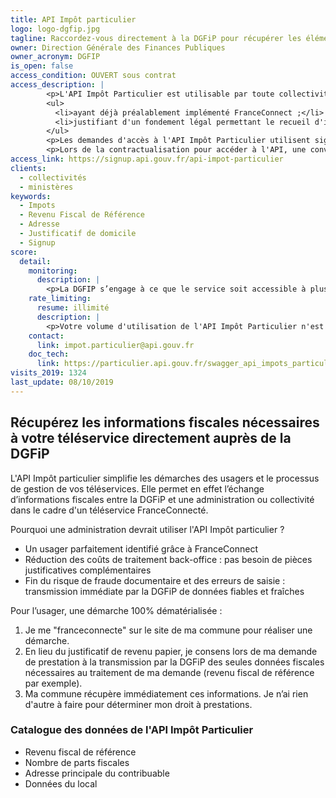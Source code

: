 ```yaml
---
title: API Impôt particulier
logo: logo-dgfip.jpg
tagline: Raccordez-vous directement à la DGFiP pour récupérer les éléments fiscaux nécessaires à vos téléservices, éliminez le traitement et le stockage des pièces justificatives
owner: Direction Générale des Finances Publiques
owner_acronym: DGFIP
is_open: false
access_condition: OUVERT sous contrat
access_description: |
        <p>L'API Impôt Particulier est utilisable par toute collectivité ou ministère :</p>
        <ul>
          <li>ayant déjà préalablement implémenté FranceConnect ;</li>
          <li>justifiant d'un fondement légal permettant le recueil d'informations fiscales rattachées à une démarche administrative.</li>
        </ul>
        <p>Les demandes d'accès à l'API Impôt Particulier utilisent signup.api.gouv.fr, un outil mis à disposition pour toutes les API catalogués sur api.gouv.fr.</p>
        <p>Lors de la contractualisation pour accéder à l'API, une convention précise les engagements de chacune des parties et décrit les échanges de données réalisés.</p>
access_link: https://signup.api.gouv.fr/api-impot-particulier
clients:
  - collectivités
  - ministères
keywords:
  - Impots
  - Revenu Fiscal de Référence
  - Adresse
  - Justificatif de domicile
  - Signup
score:
  detail:
    monitoring:
      description: |
        <p>La DGFIP s’engage à ce que le service soit accessible à plus de 98,5% et à communiquer sur les coupures de service ponctuelles qui pourraient survenir.</p>
    rate_limiting:
      resume: illimité
      description: |
        <p>Votre volume d'utilisation de l'API Impôt Particulier n'est pas limité par défaut mais fait l'objet d'une déclaration lors de votre demande d'accès. En cas d'utilisation abusive, la DGFiP se réserve le droit de restreindre et/ou couper votre accès à tout moment.</p>
    contact:
      link: impot.particulier@api.gouv.fr
    doc_tech:
      link: https://particulier.api.gouv.fr/swagger_api_impots_particulier.yaml
visits_2019: 1324
last_update: 08/10/2019
---
```


## Récupérez les informations fiscales nécessaires à votre téléservice directement auprès de la DGFiP

L'API Impôt particulier simplifie les démarches des usagers et le processus de gestion de vos téléservices. Elle permet en effet l’échange d’informations fiscales entre la DGFiP et une administration ou collectivité dans le cadre d'un téléservice FranceConnecté.

Pourquoi une administration devrait utiliser l'API Impôt particulier ?

- Un usager parfaitement identifié grâce à FranceConnect
- Réduction des coûts de traitement back-office : pas besoin de pièces justificatives complémentaires
- Fin du risque de fraude documentaire et des erreurs de saisie : transmission immédiate par la DGFiP de données fiables et fraîches

Pour l’usager, une démarche 100% dématérialisée :

1. Je me "franceconnecte" sur le site de ma commune pour réaliser une démarche.
2. En lieu du justificatif de revenu papier, je consens lors de ma demande de prestation à la transmission par la DGFiP des seules données fiscales nécessaires au traitement de ma demande (revenu fiscal de référence par exemple).
3. Ma commune récupère immédiatement ces informations. Je n’ai rien d'autre à faire pour déterminer mon droit à prestations.

### Catalogue des données de l'API Impôt Particulier

- Revenu fiscal de référence
- Nombre de parts fiscales
- Adresse principale du contribuable
- Données du local
